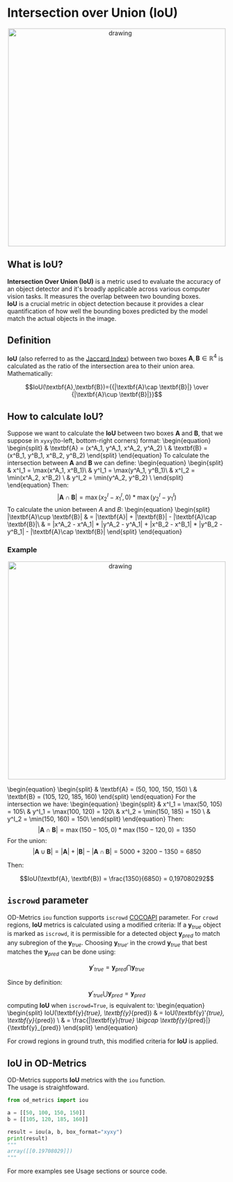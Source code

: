 # Intersection over Union (IoU)

<p align="center">
<img src="../assets/iou.png" alt="drawing" width="500"/></p>

## What is IoU?
**Intersection Over Union (IoU)** is a metric used to evaluate the accuracy of an object detector and it's broadly applicable across various computer vision tasks. It measures the overlap between two bounding boxes.<br>
**IoU** is a crucial metric in object detection because it provides a clear quantification of how well the bounding boxes predicted by the model match the actual objects in the image.



## Definition
**IoU** (also referred to as the [Jaccard Index](https://en.wikipedia.org/wiki/Jaccard_index)) between two boxes $\textbf{A}, \textbf{B} \in \mathbb{R}^4$ is calculated as the ratio of the intersection area to their union area.<br>
Mathematically:

$$IoU(\textbf{A},\textbf{B})={{|\textbf{A}\cap \textbf{B}|} \over {|\textbf{A}\cup \textbf{B}|}}$$

## How to calculate IoU?
Suppose we want to calculate the **IoU** between two boxes $\textbf{A}$ and $\textbf{B}$, that we suppose in `xyxy`(to-left, bottom-right corners) format:
\begin{equation}
\begin{split}
& \textbf{A} = (x^A_1, y^A_1, x^A_2, y^A_2) \\
& \textbf{B} = (x^B_1, y^B_1, x^B_2, y^B_2)
\end{split}
\end{equation}
To calculate the intersection between $\textbf{A}$ and $\textbf{B}$ we can define:
\begin{equation}
\begin{split}
& x^I_1 = \max(x^A_1, x^B_1)\\
& y^I_1 = \max(y^A_1, y^B_1)\\
& x^I_2 = \min(x^A_2, x^B_2) \\
& y^I_2 = \min(y^A_2, y^B_2) \\
\end{split}
\end{equation}
Then:
$$ |\textbf{A}\cap \textbf{B}| = \max(x^I_2 - x^I_1, 0) * \max(y^I_2 - y^I_1) $$
To calculate the union between $A$ and $B$:
\begin{equation}
\begin{split}
|\textbf{A}\cup \textbf{B}| & = |\textbf{A}| + |\textbf{B}| - |\textbf{A}\cap \textbf{B}|\\
& = |x^A_2 - x^A_1| * |y^A_2 - y^A_1| + |x^B_2 - x^B_1| * |y^B_2 - y^B_1| - |\textbf{A}\cap \textbf{B}|
\end{split}
\end{equation}

### Example
<p align="center">
<img src="../assets/iou_example.png" alt="drawing" width="500"/></p>

\begin{equation}
\begin{split}
& \textbf{A} = (50, 100, 150, 150) \\
& \textbf{B} = (105, 120, 185, 160)
\end{split}
\end{equation}
For the intersection we have:
\begin{equation}
\begin{split}
& x^I_1 = \max(50, 105) = 105\\
& y^I_1 = \max(100, 120) = 120\\
& x^I_2 = \min(150, 185) = 150 \\
& y^I_2 = \min(150, 160) = 150\\
\end{split}
\end{equation}
Then:
$$ |\textbf{A}\cap \textbf{B}| = \max(150 - 105, 0) * \max(150 - 120, 0) = 1350 $$
For the union:
$$ |\textbf{A}\cup \textbf{B}| = |\textbf{A}| + |\textbf{B}| - |\textbf{A}\cap \textbf{B}| = 5000 + 3200 - 1350 = 6850 $$

Then:

$$IoU(\textbf{A}, \textbf{B}) = \frac{1350}{6850} = 0,197080292$$


## `iscrowd` parameter
OD-Metrics `iou` function supports `iscrowd` [COCOAPI](https://github.com/cocodataset/cocoapi) parameter.
For `crowd` regions, **IoU** metrics is calculated using a modified criteria:
If a $\textbf{y}_{true}$ object is marked as `iscrowd`, it is permissible for a detected object $\textbf{y}_{pred}$ to match any subregion of the $\textbf{y}_{true}$. Choosing $\textbf{y}_{true'}$ in the crowd $\textbf{y}_{true}$ that best matches the $\textbf{y}_{pred}$ can be done using:

$$\textbf{y}'_{true} = \textbf{y}_{pred} \bigcap \textbf{y}_{true}$$

Since by definition:
$$ \textbf{y}'_{true} \bigcup \textbf{y}_{pred} = \textbf{y}_{pred}$$
computing **IoU** when `iscrowd=True`, is equivalent to:
\begin{equation}
\begin{split}
IoU(\textbf{y}_{true}, \textbf{y}_{pred}) & = IoU(\textbf{y}'_{true}, \textbf{y}_{pred}) 
       \\ & = \frac{|\textbf{y}_{true} \bigcap \textbf{y}_{pred}|}{\textbf{y}_{pred}}
\end{split}
\end{equation}

For crowd regions in ground truth, this modified criteria for **IoU**
is applied. 


## IoU in OD-Metrics
OD-Metrics supports **IoU** metrics with the `iou` function.<br>
The usage is straightfoward.

```python
from od_metrics import iou

a = [[50, 100, 150, 150]]
b = [[105, 120, 185, 160]]

result = iou(a, b, box_format="xyxy")
print(result)
"""
array([[0.19708029]])
"""
```

For more examples see Usage sections or source code.
